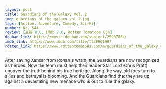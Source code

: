 ```yaml
---
layout: post 
title: Guardians of the Galaxy Vol. 2
img: guardians_of_the_galaxy_vol_2.jpg
tags: [Action, Adventure, Comedy, Sci-Fi]
number: No. 544
review: [豆瓣 8.0, IMDb 7.6, Rotten Tomatoes 85%]
douban_link: https://movie.douban.com/subject/25937854/
imdb_link: https://www.imdb.com/title/tt3896198/
rotten_link: https://www.rottentomatoes.com/m/guardians_of_the_galaxy_vol_2
---
```


After saving Xandar from Ronan's wrath, the Guardians are now recognized as heroes. Now the team must help their leader Star Lord (Chris Pratt) uncover the truth behind his true heritage. Along the way, old foes turn to allies and betrayal is blooming. And the Guardians find that they are up against a devastating new menace who is out to rule the galaxy.